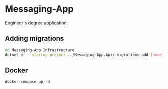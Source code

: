 # Messaging-App
Engineer's degree application.

## Adding migrations
```bash
cd Messaging-App.Infrastructure
dotnet ef --startup-project ../Messaging-App.Api/ migrations add [name]
```
## Docker
```
docker-compose up -d
```
